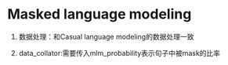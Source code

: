 # Masked language modeling

1. 数据处理：和Casual language modeling的数据处理一致

2. data_collator:需要传入mlm_probability表示句子中被mask的比率